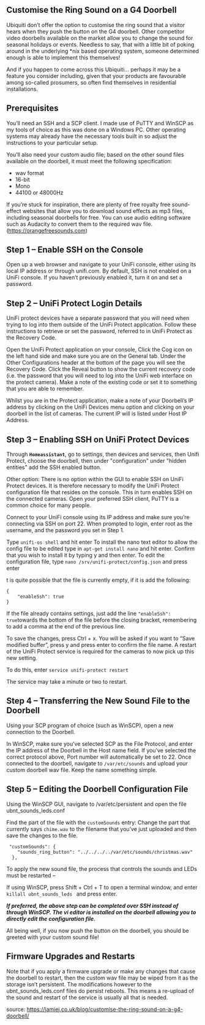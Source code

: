 ## Customise the Ring Sound on a G4 Doorbell


Ubiquiti don’t offer the option to customise the ring sound that a visitor hears when they push the button on the G4 doorbell. 
Other competitor video doorbells available on the market allow you to change the sound for seasonal holidays or events. Needless to say, that with a little bit of poking around in the underlying *nix based operating system, 
someone determined enough is able to implement this themselves!

And if you happen to come across this Ubiquiti… perhaps it may be a feature you consider including, given that your products are favourable among so-called prosumers, so often find themselves in residential installations.

## Prerequisites
You’ll need an SSH and a SCP client. I made use of PuTTY and WinSCP as my tools of choice as this was done on a Windows PC. 
Other operating systems may already have the necessary tools built in so adjust the instructions to your particular setup.

You’ll also need your custom audio file; based on the other sound files available on the doorbell, it must meet the following specification:

  - wav format
  - 16-bit
  - Mono
  - 44100 or 48000Hz

If you’re stuck for inspiration, there are plenty of free royalty free sound-effect websites that allow you to download sound effects as mp3 files, including seasonal doorbells for free. 
You can use audio editing software such as Audacity to convert them to the required wav file.  (https://orangefreesounds.com)

## Step 1 – Enable SSH on the Console
Open up a web browser and navigate to your UniFi console, either using its local IP address or through unifi.com.
By default, SSH is not enabled on a UniFi console. If you haven’t previously enabled it, turn it on and set a password.

## Step 2 – UniFi Protect Login Details
UniFi protect devices have a separate password that you will need when trying to log into them outside of the UniFi Protect application. 
Follow these instructions to retrieve or set the password, referred to in UniFi Protect as the Recovery Code.

Open the UniFi Protect application on your console, Click the Cog icon on the left hand side and make sure you are on the General tab.
Under the Other Configurations header at the bottom of the page you will see the Recovery Code. Click the Reveal button to show the current recovery code 
(i.e. the password that you will need to log into the UniFi web interface on the protect camera). 
Make a note of the existing code or set it to something that you are able to remember.

Whilst you are in the Protect application, make a note of your Doorbell’s IP address by clicking on the UniFi Devices menu option and clicking on your doorbell in the list of cameras. 
The current IP will is listed under Host IP Address.

## Step 3 – Enabling SSH on UniFi Protect Devices
Through **`Homeassistant`**, go to settings, then devices and services, then Unifi Protect, choose the doorbell, then under "configuration" under "hidden entities" add the SSH enabled button.

Other option:
There is no option within the GUI to enable SSH on UniFi Protect devices. It is therefore necessary to modify the UniFi Protect configuration file that resides on the console. This in turn enables SSH on the connected cameras.
Open your preferred SSH client, PuTTY is a common choice for many people.

Connect to your UniFi console using its IP address and make sure you’re connecting via SSH on port 22. When prompted to login, enter root as the username, and the password you set in Step 1.

Type `unifi-os shell` and hit enter
To install the nano text editor to allow the config file to be edited type in `apt-get install nano` and hit enter. Confirm that you wish to install it by typing y and then enter.
To edit the configuration file, type `nano /srv/unifi-protect/config.json` and press enter

t is quite possible that the file is currently empty, if it is add the following:
```
{
    "enableSsh": true
}
```
If the file already contains settings, just add the line ` "enableSsh": true `towards the bottom of the file before the closing bracket, remembering to add a comma at the end of the previous line.

To save the changes, press Ctrl + x. You will be asked if you want to “Save modified buffer”, press y and press enter to confirm the file name.
A restart of the UniFi Protect service is required for the cameras to now pick up this new setting.

To do this, enter `service unifi-protect restart`

The service may take a minute or two to restart.

## Step 4 – Transferring the New Sound File to the Doorbell


Using your SCP program of choice (such as WinSCP), open a new connection to the Doorbell.

In WinSCP, make sure you’ve selected SCP as the File Protocol, and enter the IP address of the Doorbell in the Host name field. If you’ve selected the correct protocol above, Port number will automatically be set to 22.
Once connected to the doorbell, navigate to `/var/etc/sounds` and upload your custom doorbell wav file. Keep the name something simple.

## Step 5 – Editing the Doorbell Configuration File

Using the WinSCP GUI, navigate to /var/etc/persistent and open the file ubnt_sounds_leds.conf

Find the part of the file with the `customSounds` entry:
Change the part that currently says `chime.wav` to the filename that you’ve just uploaded and then save the changes to the file.

```
 "customSounds": {
    "sounds_ring_button": "../../../../var/etc/sounds/christmas.wav"
  },
```
To apply the new sound file, the process that controls the sounds and LEDs must be restarted –

If using WinSCP, press Shift + Ctrl + T to open a terminal window, and enter `killall ubnt_sounds_leds ` and press enter.

***If preferred, the above step can be completed over SSH instead of through WinSCP. The vi editor is installed on the doorbell allowing you to directly edit the configuration file.***

All being well, if you now push the button on the doorbell, you should be greeted with your custom sound file!

## Firmware Upgrades and Restarts
Note that if you apply a firmware upgrade or make any changes that cause the doorbell to restart, then the custom wav file may be wiped from it as the storage isn’t persistent. The modifications however to the ubnt_sounds_leds.conf files do persist reboots. This means a re-upload of the sound and restart of the service is usually all that is needed.



source: https://jamiej.co.uk/blog/customise-the-ring-sound-on-a-g4-doorbell/





